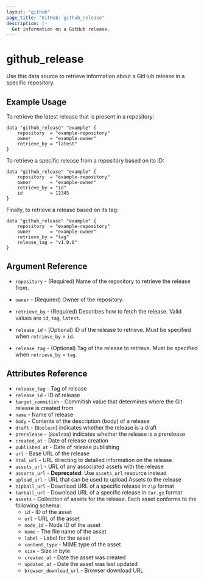 ```yaml
---
layout: "github"
page_title: "GitHub: github_release"
description: |-
  Get information on a GitHub release.
---
```


# github\_release

Use this data source to retrieve information about a GitHub release in a specific repository.

## Example Usage
To retrieve the latest release that is present in a repository:

```hcl
data "github_release" "example" {
    repository  = "example-repository"
    owner       = "example-owner"
    retrieve_by = "latest"
}
```

To retrieve a specific release from a repository based on its ID:

```hcl
data "github_release" "example" {
    repository  = "example-repository"
    owner       = "example-owner"
    retrieve_by = "id"
    id          = 12345
}
```

Finally, to retrieve a release based on its tag:

```hcl
data "github_release" "example" {
    repository  = "example-repository"
    owner       = "example-owner"
    retrieve_by = "tag"
    release_tag = "v1.0.0"
}
```

## Argument Reference

 *  `repository`  -  (Required) Name of the repository to retrieve the release from.

 *  `owner`  -  (Required) Owner of the repository.

 *  `retrieve_by`  -  (Required) Describes how to fetch the release. Valid values are `id`, `tag`, `latest`.

 *  `release_id`  -  (Optional) ID of the release to retrieve. Must be specified when `retrieve_by` = `id`.

 *  `release_tag`  -  (Optional) Tag of the release to retrieve. Must be specified when `retrieve_by` = `tag`.


## Attributes Reference

 * `release_tag` - Tag of release
 * `release_id` - ID of release
 * `target_commitish` - Commitish value that determines where the Git release is created from
 * `name` - Name of release
 * `body` - Contents of the description (body) of a release
 * `draft` - (`Boolean`) indicates whether the release is a draft
 * `prerelease` - (`Boolean`) indicates whether the release is a prerelease
 * `created_at` - Date of release creation
 * `published_at` - Date of release publishing
 * `url` - Base URL of the release
 * `html_url` - URL directing to detailed information on the release
 * `assets_url` - URL of any associated assets with the release
 * `asserts_url` - **Deprecated**: Use `assets_url` resource instead
 * `upload_url` - URL that can be used to upload Assets to the release
 * `zipball_url` - Download URL of a specific release in `zip` format
 * `tarball_url` - Download URL of a specific release in `tar.gz` format
 * `assets` - Collection of assets for the release. Each asset conforms to the following schema:
    * `id` - ID of the asset
    * `url` - URL of the asset
    * `node_id` - Node ID of the asset
    * `name` - The file name of the asset
    * `label` - Label for the asset
    * `content_type` - MIME type of the asset
    * `size` - Size in byte
    * `created_at` - Date the asset was created
    * `updated_at` - Date the asset was last updated
    * `browser_download_url` - Browser download URL

